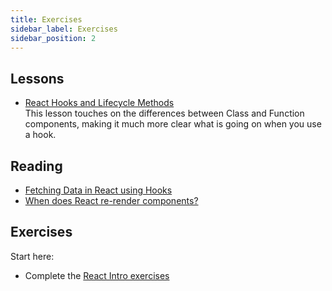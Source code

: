 ```yaml
---
title: Exercises
sidebar_label: Exercises
sidebar_position: 2
---
```


<!-- markdownlint-disable no-inline-html no-trailing-punctuation -->
## Lessons

- [React Hooks and Lifecycle Methods](/docs/lessons/ui-frameworks/react/react-hooks/)
  <br/>This lesson touches on the differences between Class and Function components, making it much more clear what is going on when you use a hook.

## Reading

- [Fetching Data in React using Hooks](https://blog.bitsrc.io/fetching-data-in-react-using-hooks-c6fdd71cb24a)
- [When does React re-render components?](https://felixgerschau.com/react-rerender-components/)

## Exercises

Start here:

- Complete the [React Intro exercises](/docs/exercises/react-intro)

<!--
Then, move on to this:

- [React Shopping List](/docs/exercises/react-shopping-list)

If you've finished those first two, move on to this:

- [React Image Board](/docs/exercises/react-image-board/) -->
